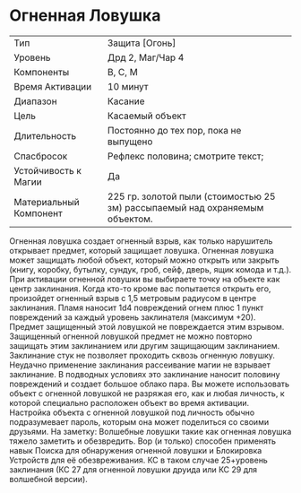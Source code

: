 
# Огненная Ловушка

|                        |                                                                              |
| ---------------------- | ---------------------------------------------------------------------------- |
| Тип                    | Защита [Огонь]                                                               |
| Уровень                | Дрд 2, Маг/Чар 4                                                             |
| Компоненты             | В, С, М                                                                      |
| Время Активации        | 10 минут                                                                     |
| Диапазон               | Касание                                                                      |
| Цель                   | Касаемый объект                                                              |
| Длительность           | Постоянно до тех пор, пока не выпущено                                       |
| Спасбросок             | Рефлекс половина; смотрите текст;                                            |
| Устойчивость к Магии   | Да                                                                           |
| Материальный Компонент | 225 гр. золотой пыли (стоимостью 25 зм) рассыпаемый над охраняемым объектом. |

Огненная ловушка создает огненный взрыв, как только нарушитель открывает предмет, который защищает ловушка. Огненная ловушка может защищать любой объект, который можно открыть или закрыть (книгу, коробку, бутылку, сундук, гроб, сейф, дверь, ящик комода и т.д.). При активации огненной ловушки вы выбираете точку на объекте как центр заклинания. Когда кто-то кроме вас попытается открыть его, произойдет огненный взрыв с 1,5 метровым радиусом в центре заклинания. Пламя наносит 1d4 повреждений огнем плюс 1 пункт повреждений за каждый уровень заклинателя (максимум +20). Предмет защищенный этой ловушкой не повреждается этим взрывом. Защищенный огненной ловушкой предмет не можно повторно защищать этим заклинанием или другим защищающим заклинанием. Заклинание стук не позволяет проходить сквозь огненную ловушку. Неудачно применение заклинания рассеивание магии не взрывает заклинание. В подводных условиях это заклинание наносит половину повреждений и создает большое облако пара. Вы можете использовать объект с огненной ловушкой не разряжая его, как и любая личность, к которой специально расположен объект во время активации. Настройка объекта с огненной ловушкой под личность обычно подразумевает пароль, которым она может поделиться со своими друзьями. На заметку: Волшебные ловушки такие как огненная ловушка тяжело заметить и обезвредить. Вор (и только) способен применять навык Поиска для обнаружения огненной ловушки и Блокировка Устройств для её обезвреживания. КС в таком случае 25+уровень заклинания (КС 27 для огненной ловушки друида или КС 29 для волшебной версии).